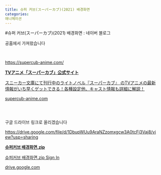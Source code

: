 ```yaml
---
title: 슈퍼 커브(スーパーカブ)(2021) 배경화면
categories:
애니메이션
---
```

#슈퍼 커브(スーパーカブ)(2021) 배경화면 : 네이버 블로그
<div class="wrap_rabbit pcol2 _param(1) _postViewArea222587789951" id="post-view222587789951">
<!-- Rabbit HTML --><div class="se-viewer se-theme-default" lang="ko-KR">
<!-- SE_DOC_HEADER_END -->
<div class="se-main-container">
<div class="se-component se-text se-l-default" id="SE-a406e51e-187a-46ae-b646-320318abc793">
<div class="se-component-content">
<div class="se-section se-section-text se-l-default">
<div class="se-module se-module-text">
<!-- SE-TEXT { --><p class="se-text-paragraph se-text-paragraph-align-" id="SE-5f8ad35a-062b-4158-ab45-e1e40a77f249" style=""><span class="se-fs- se-ff-" id="SE-d55d63ac-8473-4b8a-9c9b-3b26b4fc36da" style="">공홈에서 가져왔습니다</span></p><!-- } SE-TEXT --><!-- SE-TEXT { --><p class="se-text-paragraph se-text-paragraph-align-" id="SE-602adc17-5989-483e-a1c0-e529d703e5ac" style=""><span class="se-fs- se-ff-" id="SE-ccaf3b8a-4545-4020-9c05-49a29879ea10" style="">​</span></p><!-- } SE-TEXT --><!-- SE-TEXT { --><p class="se-text-paragraph se-text-paragraph-align-" id="SE-d6647516-0f48-4e9c-8154-13ae08d61851" style=""><span class="se-fs- se-ff-" id="SE-f745a268-4a77-44c1-a8de-d1e3b7bf631e" style=""><a class="se-link" href="https://supercub-anime.com/" target="_blank">https://supercub-anime.com/</a></span></p><!-- } SE-TEXT -->
</div>
</div>
</div>
</div> <div class="se-component se-oglink se-l-large_image" id="SE-7449ee75-eaa2-414b-b512-9ae8a78d7c62">
<div class="se-component-content">
<div class="se-section se-section-oglink se-l-large_image se-section-align-">
<div class="se-module se-module-oglink">
<a class="se-oglink-thumbnail" href="https://supercub-anime.com/" target="_blank">
<img alt="" class="se-oglink-thumbnail-resource" src="https://dthumb-phinf.pstatic.net/?src=%22https%3A%2F%2Fsupercub-anime.com%2Fcore_sys%2Fimages%2Fothers%2Fogp.jpg%22&amp;type=ff500_300">
</img></a>
<a class="se-oglink-info" href="https://supercub-anime.com/" target="_blank">
<div class="se-oglink-info-container">
<strong class="se-oglink-title">TVアニメ「スーパーカブ」公式サイト</strong>
<p class="se-oglink-summary">スニーカー文庫にて刊行中のライトノベル『スーパーカブ』 のTVアニメの最新情報がいち早くゲットできる！各種設定他、キャスト情報も詳細に解説！</p>
<p class="se-oglink-url">supercub-anime.com</p>
</div>
</a>
</div>
</div>
</div>
<script class="__se_module_data" data-module='{"type":"v2_oglink", "id" :"SE-7449ee75-eaa2-414b-b512-9ae8a78d7c62", "data" : {"link" : "https://supercub-anime.com/", "isVideo" : "false", "thumbnail" : "https://dthumb-phinf.pstatic.net/?src=%22https%3A%2F%2Fsupercub-anime.com%2Fcore_sys%2Fimages%2Fothers%2Fogp.jpg%22&amp;type=ff500_300"}}' type="text/data"></script>
</div> <div class="se-component se-image se-l-default" id="SE-ee9685e8-f397-4366-9773-08fa7d0f0bf2">
<div class="se-component-content se-component-content-fit">
<div class="se-section se-section-image se-l-default se-section-align-">
<div class="se-module se-module-image" style="">
<a class="se-module-image-link __se_image_link __se_link" data-linkdata='{"id" : "SE-ee9685e8-f397-4366-9773-08fa7d0f0bf2", "src" : "https://postfiles.pstatic.net/MjAyMTEyMDZfMjE2/MDAxNjM4NzQzNDY5NDQw.a0iBqOXX3Q0ezG_2byReZCDEFNRmo9PcEa-uB78Kgdsg.Iiu9pPMnpHRHavcNRQVSLcqiWtHOIAtILgQrQbMTDMkg.JPEG.dls32208/00000047.jpg", "originalWidth" : "1000", "originalHeight" : "559", "linkUse" : "false", "link" : ""}' data-linktype="img" href="#" onclick="return false;" style="">
<img alt="" class="se-image-resource" data-height="387" data-lazy-src="https://postfiles.pstatic.net/MjAyMTEyMDZfMjE2/MDAxNjM4NzQzNDY5NDQw.a0iBqOXX3Q0ezG_2byReZCDEFNRmo9PcEa-uB78Kgdsg.Iiu9pPMnpHRHavcNRQVSLcqiWtHOIAtILgQrQbMTDMkg.JPEG.dls32208/00000047.jpg?type=w966" data-width="693" src="https://postfiles.pstatic.net/MjAyMTEyMDZfMjE2/MDAxNjM4NzQzNDY5NDQw.a0iBqOXX3Q0ezG_2byReZCDEFNRmo9PcEa-uB78Kgdsg.Iiu9pPMnpHRHavcNRQVSLcqiWtHOIAtILgQrQbMTDMkg.JPEG.dls32208/00000047.jpg?type=w80_blur">
</img></a>
</div>
</div>
</div>
</div>
<div class="se-component se-image se-l-default" id="SE-9385f3d0-d95e-41f6-99c6-e70e256fe242">
<div class="se-component-content se-component-content-fit">
<div class="se-section se-section-image se-l-default se-section-align-">
<div class="se-module se-module-image" style="">
<a class="se-module-image-link __se_image_link __se_link" data-linkdata='{"id" : "SE-9385f3d0-d95e-41f6-99c6-e70e256fe242", "src" : "https://postfiles.pstatic.net/MjAyMTEyMDZfNjUg/MDAxNjM4NzQzNDczODA3.5xGyg-cYoWnbJTS5bys8UbspqeSaB6M40FtWbPzs0Wgg.7jp7n_ymkJDfrYFP-hWn5GxkM8ARwjPFnyAl903IUcsg.JPEG.dls32208/00000068.jpg", "originalWidth" : "1000", "originalHeight" : "561", "linkUse" : "false", "link" : ""}' data-linktype="img" href="#" onclick="return false;" style="">
<img alt="" class="se-image-resource" data-height="388" data-lazy-src="https://postfiles.pstatic.net/MjAyMTEyMDZfNjUg/MDAxNjM4NzQzNDczODA3.5xGyg-cYoWnbJTS5bys8UbspqeSaB6M40FtWbPzs0Wgg.7jp7n_ymkJDfrYFP-hWn5GxkM8ARwjPFnyAl903IUcsg.JPEG.dls32208/00000068.jpg?type=w966" data-width="693" src="https://postfiles.pstatic.net/MjAyMTEyMDZfNjUg/MDAxNjM4NzQzNDczODA3.5xGyg-cYoWnbJTS5bys8UbspqeSaB6M40FtWbPzs0Wgg.7jp7n_ymkJDfrYFP-hWn5GxkM8ARwjPFnyAl903IUcsg.JPEG.dls32208/00000068.jpg?type=w80_blur">
</img></a>
</div>
</div>
</div>
</div>
<div class="se-component se-image se-l-default" id="SE-bbb4ff32-e465-457e-8f36-867d3af848d9">
<div class="se-component-content se-component-content-fit">
<div class="se-section se-section-image se-l-default se-section-align-">
<div class="se-module se-module-image" style="">
<a class="se-module-image-link __se_image_link __se_link" data-linkdata='{"id" : "SE-bbb4ff32-e465-457e-8f36-867d3af848d9", "src" : "https://postfiles.pstatic.net/MjAyMTEyMDZfMTEw/MDAxNjM4NzQzNDk2ODIy.jiqUAj6j88mM7ekXQ470cN6Q5hBS6fKYjKhToyj-alAg.Crj6A8WrtqvI0BZn_R9JBqCraFrtYG7bcQRRkC0B8kMg.JPEG.dls32208/00000054.jpg", "originalWidth" : "1000", "originalHeight" : "561", "linkUse" : "false", "link" : ""}' data-linktype="img" href="#" onclick="return false;" style="">
<img alt="" class="se-image-resource" data-height="388" data-lazy-src="https://postfiles.pstatic.net/MjAyMTEyMDZfMTEw/MDAxNjM4NzQzNDk2ODIy.jiqUAj6j88mM7ekXQ470cN6Q5hBS6fKYjKhToyj-alAg.Crj6A8WrtqvI0BZn_R9JBqCraFrtYG7bcQRRkC0B8kMg.JPEG.dls32208/00000054.jpg?type=w966" data-width="693" src="https://postfiles.pstatic.net/MjAyMTEyMDZfMTEw/MDAxNjM4NzQzNDk2ODIy.jiqUAj6j88mM7ekXQ470cN6Q5hBS6fKYjKhToyj-alAg.Crj6A8WrtqvI0BZn_R9JBqCraFrtYG7bcQRRkC0B8kMg.JPEG.dls32208/00000054.jpg?type=w80_blur">
</img></a>
</div>
</div>
</div>
</div>
<div class="se-component se-image se-l-default" id="SE-57ac3d11-a581-47da-97ef-eb3d9d87c62e">
<div class="se-component-content se-component-content-fit">
<div class="se-section se-section-image se-l-default se-section-align-">
<div class="se-module se-module-image" style="">
<a class="se-module-image-link __se_image_link __se_link" data-linkdata='{"id" : "SE-57ac3d11-a581-47da-97ef-eb3d9d87c62e", "src" : "https://postfiles.pstatic.net/MjAyMTEyMDZfMTcg/MDAxNjM4NzQzNTEzOTc5.E053zbs5ORMhJtga4fqhWpxAMQj86G4u_SqeeMvNrccg.jZgVV3xfRmGOucG7e53iMXGPU68YaUYMQnPm3vmJngsg.JPEG.dls32208/00000080.jpg", "originalWidth" : "998", "originalHeight" : "561", "linkUse" : "false", "link" : ""}' data-linktype="img" href="#" onclick="return false;" style="">
<img alt="" class="se-image-resource" data-height="389" data-lazy-src="https://postfiles.pstatic.net/MjAyMTEyMDZfMTcg/MDAxNjM4NzQzNTEzOTc5.E053zbs5ORMhJtga4fqhWpxAMQj86G4u_SqeeMvNrccg.jZgVV3xfRmGOucG7e53iMXGPU68YaUYMQnPm3vmJngsg.JPEG.dls32208/00000080.jpg?type=w966" data-width="693" src="https://postfiles.pstatic.net/MjAyMTEyMDZfMTcg/MDAxNjM4NzQzNTEzOTc5.E053zbs5ORMhJtga4fqhWpxAMQj86G4u_SqeeMvNrccg.jZgVV3xfRmGOucG7e53iMXGPU68YaUYMQnPm3vmJngsg.JPEG.dls32208/00000080.jpg?type=w80_blur"/>
</a>
</div>
</div>
</div>
</div>
<div class="se-component se-image se-l-default" id="SE-fff378b6-5e43-44e5-964f-e3530d709b84">
<div class="se-component-content se-component-content-fit">
<div class="se-section se-section-image se-l-default se-section-align-">
<div class="se-module se-module-image" style="">
<a class="se-module-image-link __se_image_link __se_link" data-linkdata='{"id" : "SE-fff378b6-5e43-44e5-964f-e3530d709b84", "src" : "https://postfiles.pstatic.net/MjAyMTEyMDZfMTk3/MDAxNjM4NzQzNTIxNjY3.D4HAO1NsdGVf4b8PLlz6FkGncaNXJy5GOp37XLt4Hpwg.xJ-X01VOOr3wrRJBGJ3aKZBmqeeuALZJcU3tdtrA2Cgg.JPEG.dls32208/00000098.jpg", "originalWidth" : "1000", "originalHeight" : "561", "linkUse" : "false", "link" : ""}' data-linktype="img" href="#" onclick="return false;" style="">
<img alt="" class="se-image-resource" data-height="388" data-lazy-src="https://postfiles.pstatic.net/MjAyMTEyMDZfMTk3/MDAxNjM4NzQzNTIxNjY3.D4HAO1NsdGVf4b8PLlz6FkGncaNXJy5GOp37XLt4Hpwg.xJ-X01VOOr3wrRJBGJ3aKZBmqeeuALZJcU3tdtrA2Cgg.JPEG.dls32208/00000098.jpg?type=w966" data-width="693" src="https://postfiles.pstatic.net/MjAyMTEyMDZfMTk3/MDAxNjM4NzQzNTIxNjY3.D4HAO1NsdGVf4b8PLlz6FkGncaNXJy5GOp37XLt4Hpwg.xJ-X01VOOr3wrRJBGJ3aKZBmqeeuALZJcU3tdtrA2Cgg.JPEG.dls32208/00000098.jpg?type=w80_blur"/>
</a>
</div>
</div>
</div>
</div>
<div class="se-component se-image se-l-default" id="SE-063aa555-2731-4fa4-9ac8-e475a2a1647a">
<div class="se-component-content se-component-content-fit">
<div class="se-section se-section-image se-l-default se-section-align-">
<div class="se-module se-module-image" style="">
<a class="se-module-image-link __se_image_link __se_link" data-linkdata='{"id" : "SE-063aa555-2731-4fa4-9ac8-e475a2a1647a", "src" : "https://postfiles.pstatic.net/MjAyMTEyMDZfMjkz/MDAxNjM4NzQzNTM1Mzk5.GFvFTM02kC63RU6OlGb7OIaGKKvQ2N43SQSab1iqDKMg.w3QVl1vBgPgEcrvApFdlPOvsZyUGZcH46s2wBrXqTbAg.JPEG.dls32208/00000069.jpg", "originalWidth" : "1000", "originalHeight" : "561", "linkUse" : "false", "link" : ""}' data-linktype="img" href="#" onclick="return false;" style="">
<img alt="" class="se-image-resource" data-height="388" data-lazy-src="https://postfiles.pstatic.net/MjAyMTEyMDZfMjkz/MDAxNjM4NzQzNTM1Mzk5.GFvFTM02kC63RU6OlGb7OIaGKKvQ2N43SQSab1iqDKMg.w3QVl1vBgPgEcrvApFdlPOvsZyUGZcH46s2wBrXqTbAg.JPEG.dls32208/00000069.jpg?type=w966" data-width="693" src="https://postfiles.pstatic.net/MjAyMTEyMDZfMjkz/MDAxNjM4NzQzNTM1Mzk5.GFvFTM02kC63RU6OlGb7OIaGKKvQ2N43SQSab1iqDKMg.w3QVl1vBgPgEcrvApFdlPOvsZyUGZcH46s2wBrXqTbAg.JPEG.dls32208/00000069.jpg?type=w80_blur"/>
</a>
</div>
</div>
</div>
</div>
<div class="se-component se-text se-l-default" id="SE-553764fe-edbe-4e4f-81ff-3db6ec1ab800">
<div class="se-component-content">
<div class="se-section se-section-text se-l-default">
<div class="se-module se-module-text">
<!-- SE-TEXT { --><p class="se-text-paragraph se-text-paragraph-align-" id="SE-c96d8a61-9cbd-4452-ac71-6ff2e7b38fd2" style=""><span class="se-fs- se-ff-" id="SE-da6c854c-bdbb-4a57-b89e-552c4569b33d" style="">​</span></p><!-- } SE-TEXT --><!-- SE-TEXT { --><p class="se-text-paragraph se-text-paragraph-align-" id="SE-b2ff1651-87bb-4ca2-b9ca-f716f240ea76" style=""><span class="se-fs- se-ff-" id="SE-292e68cb-4b03-49ec-ad13-3bd40865ff17" style="">구글 드라이브 링크로 올리겠습니다</span></p><!-- } SE-TEXT --><!-- SE-TEXT { --><p class="se-text-paragraph se-text-paragraph-align-" id="SE-1327566c-8b7f-42ad-b04d-b7a2716b4a9b" style=""><span class="se-fs- se-ff-" id="SE-09e3d7c1-6d4f-41d2-b2d9-2fdcf2861015" style=""><a class="se-link" href="https://drive.google.com/file/d/1DbupWUu9AraNZzomxgcw3A0tcFj3Vaj8/view?usp=sharing" target="_blank">https://drive.google.com/file/d/1DbupWUu9AraNZzomxgcw3A0tcFj3Vaj8/view?usp=sharing</a></span></p><!-- } SE-TEXT -->
</div>
</div>
</div>
</div> <div class="se-component se-oglink se-l-text" id="SE-55020be5-e745-499c-aec9-1916dafb53cd">
<div class="se-component-content">
<div class="se-section se-section-oglink se-l-text se-section-align-">
<div class="se-module se-module-oglink">
<a class="se-oglink-info" href="https://drive.google.com/file/d/1DbupWUu9AraNZzomxgcw3A0tcFj3Vaj8/view?usp=sharing" target="_blank">
<div class="se-oglink-info-container">
<strong class="se-oglink-title">슈퍼커브 배경화면.zip</strong>
<p class="se-oglink-summary">슈퍼커브 배경화면.zip Sign In</p>
<p class="se-oglink-url">drive.google.com</p>
</div>
</a>
</div>
</div>
</div>
<script class="__se_module_data" data-module='{"type":"v2_oglink", "id" :"SE-55020be5-e745-499c-aec9-1916dafb53cd", "data" : {"link" : "https://drive.google.com/file/d/1DbupWUu9AraNZzomxgcw3A0tcFj3Vaj8/view?usp=sharing", "isVideo" : "false", "thumbnail" : ""}}' type="text/data"></script>
</div> <div class="se-component se-text se-l-default" id="SE-c69adde9-7585-4148-a8f4-e352d7addf01">
<div class="se-component-content">
<div class="se-section se-section-text se-l-default">
<div class="se-module se-module-text">
<!-- SE-TEXT { --><p class="se-text-paragraph se-text-paragraph-align-" id="SE-caddad7a-a8f1-4fab-a1ff-c3f107bbe632" style=""><span class="se-fs- se-ff-" id="SE-273ca254-baf2-4ce2-8f92-293615452ae7" style="">​</span></p><!-- } SE-TEXT -->
</div>
</div>
</div>
</div> </div>
</div>
</div>